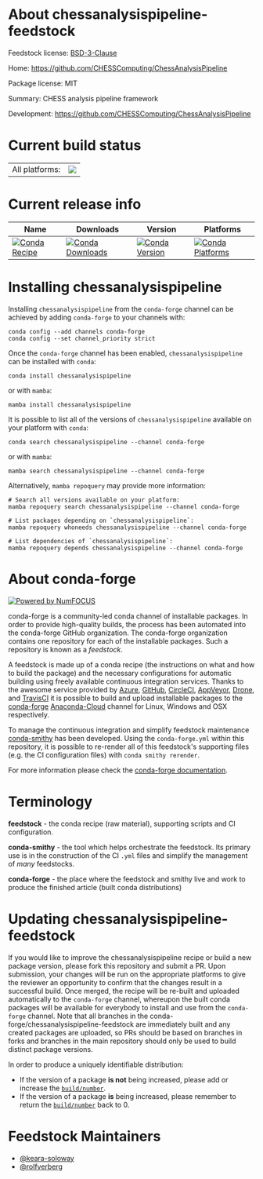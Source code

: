 About chessanalysispipeline-feedstock
=====================================

Feedstock license: [BSD-3-Clause](https://github.com/conda-forge/chessanalysispipeline-feedstock/blob/main/LICENSE.txt)

Home: https://github.com/CHESSComputing/ChessAnalysisPipeline

Package license: MIT

Summary: CHESS analysis pipeline framework

Development: https://github.com/CHESSComputing/ChessAnalysisPipeline

Current build status
====================


<table><tr><td>All platforms:</td>
    <td>
      <a href="https://dev.azure.com/conda-forge/feedstock-builds/_build/latest?definitionId=18999&branchName=main">
        <img src="https://dev.azure.com/conda-forge/feedstock-builds/_apis/build/status/chessanalysispipeline-feedstock?branchName=main">
      </a>
    </td>
  </tr>
</table>

Current release info
====================

| Name | Downloads | Version | Platforms |
| --- | --- | --- | --- |
| [![Conda Recipe](https://img.shields.io/badge/recipe-chessanalysispipeline-green.svg)](https://anaconda.org/conda-forge/chessanalysispipeline) | [![Conda Downloads](https://img.shields.io/conda/dn/conda-forge/chessanalysispipeline.svg)](https://anaconda.org/conda-forge/chessanalysispipeline) | [![Conda Version](https://img.shields.io/conda/vn/conda-forge/chessanalysispipeline.svg)](https://anaconda.org/conda-forge/chessanalysispipeline) | [![Conda Platforms](https://img.shields.io/conda/pn/conda-forge/chessanalysispipeline.svg)](https://anaconda.org/conda-forge/chessanalysispipeline) |

Installing chessanalysispipeline
================================

Installing `chessanalysispipeline` from the `conda-forge` channel can be achieved by adding `conda-forge` to your channels with:

```
conda config --add channels conda-forge
conda config --set channel_priority strict
```

Once the `conda-forge` channel has been enabled, `chessanalysispipeline` can be installed with `conda`:

```
conda install chessanalysispipeline
```

or with `mamba`:

```
mamba install chessanalysispipeline
```

It is possible to list all of the versions of `chessanalysispipeline` available on your platform with `conda`:

```
conda search chessanalysispipeline --channel conda-forge
```

or with `mamba`:

```
mamba search chessanalysispipeline --channel conda-forge
```

Alternatively, `mamba repoquery` may provide more information:

```
# Search all versions available on your platform:
mamba repoquery search chessanalysispipeline --channel conda-forge

# List packages depending on `chessanalysispipeline`:
mamba repoquery whoneeds chessanalysispipeline --channel conda-forge

# List dependencies of `chessanalysispipeline`:
mamba repoquery depends chessanalysispipeline --channel conda-forge
```


About conda-forge
=================

[![Powered by
NumFOCUS](https://img.shields.io/badge/powered%20by-NumFOCUS-orange.svg?style=flat&colorA=E1523D&colorB=007D8A)](https://numfocus.org)

conda-forge is a community-led conda channel of installable packages.
In order to provide high-quality builds, the process has been automated into the
conda-forge GitHub organization. The conda-forge organization contains one repository
for each of the installable packages. Such a repository is known as a *feedstock*.

A feedstock is made up of a conda recipe (the instructions on what and how to build
the package) and the necessary configurations for automatic building using freely
available continuous integration services. Thanks to the awesome service provided by
[Azure](https://azure.microsoft.com/en-us/services/devops/), [GitHub](https://github.com/),
[CircleCI](https://circleci.com/), [AppVeyor](https://www.appveyor.com/),
[Drone](https://cloud.drone.io/welcome), and [TravisCI](https://travis-ci.com/)
it is possible to build and upload installable packages to the
[conda-forge](https://anaconda.org/conda-forge) [Anaconda-Cloud](https://anaconda.org/)
channel for Linux, Windows and OSX respectively.

To manage the continuous integration and simplify feedstock maintenance
[conda-smithy](https://github.com/conda-forge/conda-smithy) has been developed.
Using the ``conda-forge.yml`` within this repository, it is possible to re-render all of
this feedstock's supporting files (e.g. the CI configuration files) with ``conda smithy rerender``.

For more information please check the [conda-forge documentation](https://conda-forge.org/docs/).

Terminology
===========

**feedstock** - the conda recipe (raw material), supporting scripts and CI configuration.

**conda-smithy** - the tool which helps orchestrate the feedstock.
                   Its primary use is in the construction of the CI ``.yml`` files
                   and simplify the management of *many* feedstocks.

**conda-forge** - the place where the feedstock and smithy live and work to
                  produce the finished article (built conda distributions)


Updating chessanalysispipeline-feedstock
========================================

If you would like to improve the chessanalysispipeline recipe or build a new
package version, please fork this repository and submit a PR. Upon submission,
your changes will be run on the appropriate platforms to give the reviewer an
opportunity to confirm that the changes result in a successful build. Once
merged, the recipe will be re-built and uploaded automatically to the
`conda-forge` channel, whereupon the built conda packages will be available for
everybody to install and use from the `conda-forge` channel.
Note that all branches in the conda-forge/chessanalysispipeline-feedstock are
immediately built and any created packages are uploaded, so PRs should be based
on branches in forks and branches in the main repository should only be used to
build distinct package versions.

In order to produce a uniquely identifiable distribution:
 * If the version of a package **is not** being increased, please add or increase
   the [``build/number``](https://docs.conda.io/projects/conda-build/en/latest/resources/define-metadata.html#build-number-and-string).
 * If the version of a package **is** being increased, please remember to return
   the [``build/number``](https://docs.conda.io/projects/conda-build/en/latest/resources/define-metadata.html#build-number-and-string)
   back to 0.

Feedstock Maintainers
=====================

* [@keara-soloway](https://github.com/keara-soloway/)
* [@rolfverberg](https://github.com/rolfverberg/)

